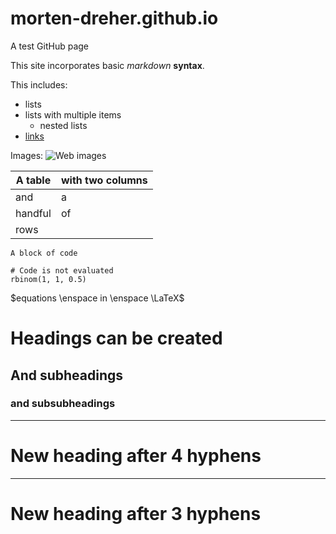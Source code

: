 # morten-dreher.github.io
A test GitHub page  

This site incorporates basic *markdown* **syntax**.

This includes:

 * lists
 * lists with multiple items
    - nested lists
 * [links](https://www.google.com/)

Images:
![Web images](https://upload.wikimedia.org/wikipedia/commons/thumb/b/be/Karl_Pearson%3B_Sir_Francis_Galton.jpg/506px-Karl_Pearson%3B_Sir_Francis_Galton.jpg)


A table | with two columns
---- | ----
and | a
handful | of
rows | &nbsp;

```
A block of code
```

```{r}
# Code is not evaluated
rbinom(1, 1, 0.5)
```

$equations \enspace in \enspace \LaTeX$

# Headings can be created

## And subheadings

### and subsubheadings

----

# New heading after 4 hyphens

---

# New heading after 3 hyphens

